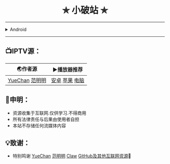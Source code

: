 <h1 align="center"> ✯ 小破站 ✯ </h1>

---

<details><summary>Android</summary>
 <h6><td>工具:
 <a href="https://s1.mi.com/images/new816/Driver.rar">驱动</a>
 <a href="https://dl.google.com/android/repository/platform-tools-latest-windows.zip">ADB</a>
 <a href="https://github.com/HuskyDG/magisk-files/releases/latest">德尔塔</a>
 <a href="https://github.com/410154425/AdGuardHome_magisk/releases/latest">Ad模块</a>
 <a href="https://xdaforums.com/t/module-disable-flag-secure-v8-0-by-mehedi-h-joy.4490475/">截屏</a>
 <a href="https://magisk.suchenqaq.club/">DDNS跳跳</a></td></h6>
 <h6><td>ROM：
 <a href="https://xiaomirom.com/">官方ROM</a>
 <a href="https://www.123pan.com/s/zGW7Vv-1koD3.html">小米9</a>
 <a href="https://www.123pan.com/s/zGW7Vv-xkoD3.html">红米K60</a></td></h6>
 <h6><td>米9官改及类原：
 <a href="https://pixelos.net/download/cepheus">Pixel</a>
 <a href="https://get.pixelexperience.org/cepheus">PE</a>
 <a href="http://downloads.codefi.re/jdcteam/javelinanddart/gapps/">Gapps</a></td></h6>
<details><summary>PC</summary>
 <h6><td>iso:
 <a href="https://www.microsoft.com/zh-cn/software-download/windows11/">Win11</a>
 <a href="https://developers.redhat.com/products/rhel/download">RedHat</a>
 <a href="https://mirrors6.tuna.tsinghua.edu.cn/deepin-cd/">Deepin</a>
 <a href="https://github.com/pbatard/rufus/releases/latest">Rufus</a>
 <a href="https://wwi.lanzoup.com/b05gumbe">激9xum</a></td></h6>
 <h6><td>software:
 <a href="https://download.coolhub.top/Office_ISO/zh-CN/2021/">O2021</a>
 <a href="https://support.broadcom.com/group/ecx/productdownloads?subfamily=VMware Workstation Pro">VMware</a>
 <a href="https://www.123pan.com/s/HQeA-Ml4Sh.html">IDM</a>
 <a href="https://www.python.org/downloads/windows/">pyt</a>
 <a href="https://www.jetbrains.com.cn/pycharm/download/?section=windows">Pyc</a></td></h6>
</details></details>

---

## 📺IPTV源：
<table>
  <thead>
    <tr>
      <th>🌏作者源</th>
      <th>▶️播放器推荐</th>
    </tr>
  </thead>
  <tbody>
    <tr>
      <td><a href="https://github.com/YueChan/Live/raw/main/IPTV.m3u">YueChan</a>
          <a href="https://live.fanmingming.com/tv/m3u/ipv6.m3u">范明明</a></td>
      <td><a href="https://televizo.net">安卓</a>
          <a href="https://apps.apple.com/cn/app/aptv/id1630403500">苹果</a>
          <a href="https://potplayer.tv/?lang=zh_CN">电脑</a></td>
    </tr>
  </tbody>
</table>

## 📖申明：
 - 资源收集于互联网.仅供学习.不得商用
 - 所有法律责任与后果由使用者自担
 - 本站不存储任何流媒体内容

## 💡致谢：
- 特别鸣谢
  <a href="https://github.com/YueChan/Live/">YueChan</a>
  <a href="https://github.com/fanmingming/live/">范明明</a>
  <a href="https://console.run.claw.cloud/signin?link=E0K91K98JSZW">Claw</a>
  <u>GitHub及其他互联网资源</u>🎈
  
<p align="center">
